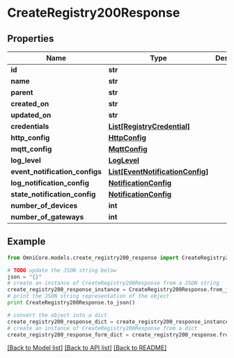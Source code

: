 # CreateRegistry200Response


## Properties
Name | Type | Description | Notes
------------ | ------------- | ------------- | -------------
**id** | **str** |  | 
**name** | **str** |  | [optional] 
**parent** | **str** |  | 
**created_on** | **str** |  | [optional] 
**updated_on** | **str** |  | [optional] 
**credentials** | [**List[RegistryCredential]**](RegistryCredential.md) |  | [optional] 
**http_config** | [**HttpConfig**](HttpConfig.md) |  | [optional] 
**mqtt_config** | [**MqttConfig**](MqttConfig.md) |  | [optional] 
**log_level** | [**LogLevel**](LogLevel.md) |  | [optional] 
**event_notification_configs** | [**List[EventNotificationConfig]**](EventNotificationConfig.md) |  | [optional] 
**log_notification_config** | [**NotificationConfig**](NotificationConfig.md) |  | [optional] 
**state_notification_config** | [**NotificationConfig**](NotificationConfig.md) |  | [optional] 
**number_of_devices** | **int** |  | [optional] 
**number_of_gateways** | **int** |  | [optional] 

## Example

```python
from OmniCore.models.create_registry200_response import CreateRegistry200Response

# TODO update the JSON string below
json = "{}"
# create an instance of CreateRegistry200Response from a JSON string
create_registry200_response_instance = CreateRegistry200Response.from_json(json)
# print the JSON string representation of the object
print CreateRegistry200Response.to_json()

# convert the object into a dict
create_registry200_response_dict = create_registry200_response_instance.to_dict()
# create an instance of CreateRegistry200Response from a dict
create_registry200_response_form_dict = create_registry200_response.from_dict(create_registry200_response_dict)
```
[[Back to Model list]](../README.md#documentation-for-models) [[Back to API list]](../README.md#documentation-for-api-endpoints) [[Back to README]](../README.md)


